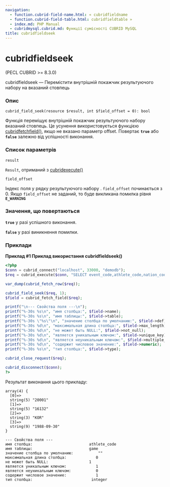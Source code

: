 ```yaml
---
navigation:
  - function.cubrid-field-name.html: « cubridfieldname
  - function.cubrid-field-table.html: cubridfieldtable »
  - index.md: PHP Manual
  - cubridmysql.cubrid.md: Функції сумісності CUBRID MySQL
title: cubridfieldseek
---
```

# cubridfieldseek

(PECL CUBRID >= 8.3.0)

cubridfieldseek — Перемістити внутрішній покажчик результуючого набору на вказаний стовпець

### Опис

```methodsynopsis
cubrid_field_seek(resource $result, int $field_offset = 0): bool
```

Функція переміщує внутрішній покажчик результуючого набору вказаний стовпець. Це усунення використовується функцією [cubridfetchfield()](function.cubrid-fetch-field.md), якщо не вказано параметр offset. Повертає **`true`** або **`false`** залежно від успішності виконання.

### Список параметрів

`result`

`Result`, отриманий з [cubridexecute()](function.cubrid-execute.md)

`field_offset`

Індекс поля у рядку результуючого набору . `field_offset` починається з 0. Якщо `field_offset` не заданий, то буде викликана помилка рівня **`E_WARNING`**

### Значення, що повертаються

**`true`** у разі успішного виконання.

**`false`** у разі виникнення помилки.

### Приклади

**Приклад #1 Приклад використання **cubridfieldseek()****

```php
<?php
$conn = cubrid_connect("localhost", 33000, "demodb");
$req = cubrid_execute($conn, "SELECT event_code,athlete_code,nation_code,game_date FROM game WHERE host_year=1988 and event_code=20001;");

var_dump(cubrid_fetch_row($req));

cubrid_field_seek($req, 1);
$field = cubrid_fetch_field($req);

printf("\n--- Свойства поля ---\n");
printf("%-30s %s\n", "имя столбца:", $field->name);
printf("%-30s %s\n", "имя таблицы:", $field->table);
printf("%-30s \"%s\"\n", "значение столбца по умолчанию:", $field->def);
printf("%-30s %d\n", "максимальная длина столбца:", $field->max_length);
printf("%-30s %d\n", "не может быть NULL:", $field->not_null);
printf("%-30s %d\n", "является уникальным ключом:", $field->unique_key);
printf("%-30s %d\n", "является неуникальным ключом:", $field->multiple_key);
printf("%-30s %d\n", "содержит числовое значение:", $field->numeric);
printf("%-30s %s\n", "тип столбца:", $field->type);

cubrid_close_request($req);

cubrid_disconnect($conn);
?>
```

Результат виконання цього прикладу:

```
array(4) {
  [0]=>
  string(5) "20001"
  [1]=>
  string(5) "16132"
  [2]=>
  string(3) "KOR"
  [3]=>
  string(9) "1988-09-30"
}

--- Свойства поля ---
имя столбца:                         athlete_code
имя таблицы:                         game
значение столбца по умолчанию:           ""
максимальная длина столбца:             0
не может быть NULL:                  1
является уникальным ключом:             1
является неуникальным ключом:           0
содержит числовое значение:             1
тип столбца:                          integer
```
